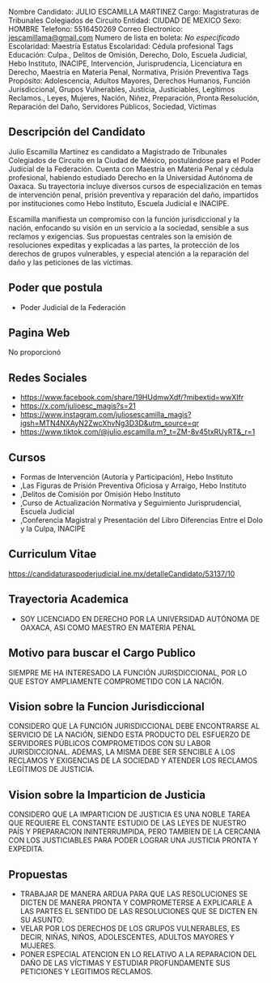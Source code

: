 Nombre Candidato: JULIO ESCAMILLA MARTINEZ
Cargo: Magistraturas de Tribunales Colegiados de Circuito
Entidad: CIUDAD DE MEXICO
Sexo: HOMBRE
Telefono: 5516450269
Correo Electronico: jescamillama@gmail.com
Numero de lista en boleta: *No especificado*
Escolaridad: Maestría
Estatus Escolaridad: Cédula profesional
Tags Educación: Culpa., Delitos de Omisión, Derecho, Dolo, Escuela Judicial, Hebo Instituto, INACIPE, Intervención, Jurisprudencia, Licenciatura en Derecho, Maestría en Materia Penal, Normativa, Prisión Preventiva
Tags Propósito: Adolescencia, Adultos Mayores, Derechos Humanos, Función Jurisdiccional, Grupos Vulnerables, Justicia, Justiciables, Legítimos Reclamos., Leyes, Mujeres, Nación, Niñez, Preparación, Pronta Resolución, Reparación del Daño, Servidores Públicos, Sociedad, Víctimas


## Descripción del Candidato 

Julio Escamilla Martínez es candidato a Magistrado de Tribunales Colegiados de Circuito en la Ciudad de México, postulándose para el Poder Judicial de la Federación. Cuenta con Maestría en Materia Penal y cédula profesional, habiendo estudiado Derecho en la Universidad Autónoma de Oaxaca. Su trayectoria incluye diversos cursos de especialización en temas de intervención penal, prisión preventiva y reparación del daño, impartidos por instituciones como Hebo Instituto, Escuela Judicial e INACIPE.

Escamilla manifiesta un compromiso con la función jurisdiccional y la nación, enfocando su visión en un servicio a la sociedad, sensible a sus reclamos y exigencias. Sus propuestas centrales son la emisión de resoluciones expeditas y explicadas a las partes, la protección de los derechos de grupos vulnerables, y especial atención a la reparación del daño y las peticiones de las víctimas.


## Poder que postula

- Poder Judicial de la Federación


## Pagina Web

No proporcionó


## Redes Sociales

- https://www.facebook.com/share/19HUdmwXdf/?mibextid=wwXIfr
- https://x.com/julioesc_magis?s=21
- https://www.instagram.com/juliosescamilla_magis?igsh=MTN4NXAyN2ZwcXhvNg3D3D&utm_source=qr
- https://www.tiktok.com/@julio.escamilla.m?_t=ZM-8v45txRUyRT&_r=1


## Cursos

- Formas de Intervención (Autoría y Participación), Hebo Instituto
- ,Las Figuras de Prisión Preventiva Oficiosa y Arraigo, Hebo Instituto
- ,Delitos de Comisión por Omisión  Hebo Instituto
- ,Curso de Actualización Normativa y Seguimiento Jurisprudencial, Escuela Judicial
- ,Conferencia Magistral y Presentación del Libro Diferencias Entre el Dolo y la Culpa, INACIPE


## Curriculum Vitae

https://candidaturaspoderjudicial.ine.mx/detalleCandidato/53137/10


## Trayectoria Academica

- SOY LICENCIADO EN DERECHO POR LA UNIVERSIDAD AUTÓNOMA   DE OAXACA, ASI COMO MAESTRO EN MATERIA PENAL


## Motivo para buscar el Cargo Publico

SIEMPRE ME HA INTERESADO LA FUNCIÓN JURISDICCIONAL, POR LO QUE ESTOY AMPLIAMENTE COMPROMETIDO CON LA NACIÓN.


## Vision sobre la Funcion Jurisdiccional

CONSIDERO QUE LA FUNCIÓN JURISDICCIONAL DEBE ENCONTRARSE AL SERVICIO DE LA NACIÓN, SIENDO ESTA PRODUCTO DEL ESFUERZO DE SERVIDORES PÚBLICOS COMPROMETIDOS CON SU LABOR JURISDICCIONAL. ADEMAS, LA MISMA DEBE SER SENCIBLE A LOS RECLAMOS Y EXIGENCIAS DE LA SOCIEDAD Y ATENDER LOS RECLAMOS LEGÍTIMOS DE JUSTICIA.


## Vision sobre la Imparticion de Justicia

CONSIDERO QUE LA IMPARTICION DE JUSTICIA ES UNA NOBLE TAREA QUE REQUIERE EL CONSTANTE ESTUDIO DE LAS LEYES DE NUESTRO PAÍS Y PREPARACION ININTERRUMPIDA, PERO TAMBIEN DE LA CERCANIA CON LOS JUSTICIABLES PARA PODER LOGRAR UNA JUSTICIA PRONTA Y EXPEDITA.


## Propuestas

- TRABAJAR DE MANERA ARDUA PARA QUE LAS RESOLUCIONES SE DICTEN DE MANERA PRONTA Y COMPROMETERSE A EXPLICARLE A LAS PARTES EL SENTIDO DE LAS RESOLUCIONES QUE SE DICTEN EN SU ASUNTO.
- VELAR POR LOS DERECHOS DE LOS GRUPOS VULNERABLES, ES DECIR, NIÑAS, NIÑOS, ADOLESCENTES, ADULTOS MAYORES Y MUJERES.
- PONER ESPECIAL ATENCION EN LO RELATIVO A LA REPARACION DEL DAÑO DE LAS VÍCTIMAS Y ESTUDIAR PROFUNDAMENTE SUS PETICIONES Y LEGITIMOS RECLAMOS.

